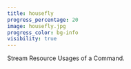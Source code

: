 ```yaml
---
title: housefly
progress_percentage: 20
image: housefly.jpg
progress_color: bg-info
visibility: true
---
```

Stream Resource Usages of a Command.